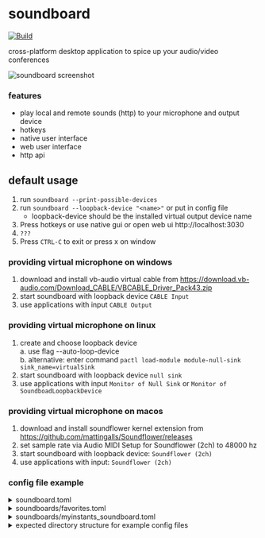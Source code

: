 # soundboard

[![Build](https://github.com/gamebooster/soundboard/workflows/Build/badge.svg)](https://github.com/gamebooster/soundboard/actions?query=workflow%3ABuild)

cross-platform desktop application to spice up your audio/video conferences


![soundboard screenshot](https://i.imgur.com/5OBElu2.png)

### features

* play local and remote sounds (http) to your microphone and output device
* hotkeys
* native user interface
* web user interface
* http api

## default usage

1. run `soundboard --print-possible-devices`
2. run `soundboard --loopback-device "<name>"` or put in config file
    * loopback-device should be the installed virtual output device name
3. Press hotkeys or use native gui or open web ui http://localhost:3030
4. `???`
5. Press `CTRL-C` to exit or press x on window

### providing virtual microphone on windows

1. download and install vb-audio virtual cable from https://download.vb-audio.com/Download_CABLE/VBCABLE_Driver_Pack43.zip
2. start soundboard with loopback device `CABLE Input` 
3. use applications with input `CABLE Output`

### providing virtual microphone on linux 
1. create and choose loopback device   
    a. use flag --auto-loop-device   
    b. alternative: enter command `pactl load-module module-null-sink sink_name=virtualSink`   
2. start soundboard with loopback device `null sink`
3. use applications with input `Monitor of Null Sink` or `Monitor of SoundboadLoopbackDevice`

### providing virtual microphone on macos
1. download and install soundflower kernel extension from https://github.com/mattingalls/Soundflower/releases
2. set sample rate via Audio MIDI Setup for Soundflower (2ch) to 48000 hz
3. start soundboard with loopback device: `Soundflower (2ch)`
4. use applications with input: `Soundflower (2ch)`

### config file example


<details>
  <summary>soundboard.toml</summary>

````
# input_device = "Mikrofonarray (Realtek High Definition Audio(SST))" # optional else default device
# output_device = "Speaker/HP (Realtek High Definition Audio(SST))" # optional else default device
loopback_device = "CABLE Input (VB-Audio Virtual Cable)" # required: change to your virtual loopback output

stop_hotkey = "ALT-S" # stop all sound
http_server = true # api and webui; 3030 is the default port
no_gui = false # no native gui
````
</details>


<details>
  <summary>soundboards/favorites.toml</summary>

````
name = 'favorites'
position = 0

[[sound]]
name = 'Nicht so tief, Rüdiger!'
path = 'nicht-so-tief-rudiger.mp3'
hotkey = 'CTRL-P'
````
</details>


<details>
  <summary>soundboards/myinstants_soundboard.toml</summary>

````
name = "Myinstants.com"

[[sound]]
name="Sad Trombone"
path="https://www.myinstants.com//media/sounds/sadtrombone.swf.mp3"

[[sound]]
name="Dramatic Chipmunk"
path="https://www.myinstants.com//media/sounds/dramatic.swf.mp3"
````
</details>

<details>
  <summary>expected directory structure for example config files</summary>

````
soundboard{.exe}
soundboard.toml
soundboards/
  favorites/
    nicht-so-tief-rudiger.mp3
  favorites.toml
  myinstants_soundboard.toml
````
</details>

